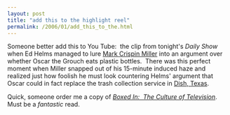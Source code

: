 ```yaml
---
layout: post
title: "add this to the highlight reel"
permalink: /2006/01/add_this_to_the.html
---
```


Someone better add this to You Tube:  the clip from tonight's _Daily Show_ when Ed Helms managed to lure [Mark Crispin Miller](http://markcrispinmiller.blogspot.com/) into an argument over whether Oscar the Grouch eats plastic bottles.  There was this perfect moment when Miller snapped out of his 15-minute induced haze and realized just how foolish he must look countering Helms' argument that Oscar could in fact replace the trash collection service in [Dish, Texas](http://www.google.com/search?q=dish+texas).

Quick, someone order me a copy of _[Boxed In:  The Culture of Television](http://www.amazon.com/gp/product/0810107929/statingtheobviou)_.  Must be a _fantastic_ read.